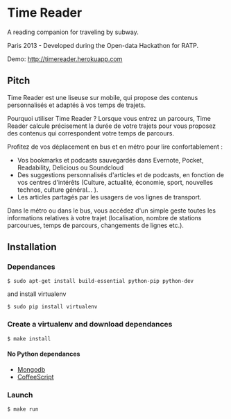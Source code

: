 Time Reader
===========

A reading companion for traveling by subway. 

Paris 2013 - Developed during the Open-data Hackathon for RATP. 

Demo: http://timereader.herokuapp.com

## Pitch

Time Reader est une liseuse sur mobile, qui propose des contenus personnalisés et adaptés à vos temps de trajets. 

Pourquoi utiliser Time Reader ? Lorsque vous entrez un parcours, Time Reader calcule précisement la durée de votre trajets pour vous proposez des contenus qui correspondent votre temps de parcours. 

Profitez de vos déplacement en bus et en métro pour lire confortablement  : 

   * Vos bookmarks et podcasts sauvegardés dans Evernote, Pocket, Readability, Delicious ou Soundcloud
   * Des suggestions personnalisés d'articles et de podcasts, en fonction de vos centres d'intérêts (Culture, actualité, économie, sport, nouvelles technos, culture général... ).
   * Les articles partagés par les usagers de vos lignes de transport.

Dans le métro ou dans le bus, vous accédez d'un simple geste toutes les informations relatives à votre trajet (localisation, nombre de stations parcourues, temps de parcours, changements de lignes etc.). 

## Installation

### Dependances

	$ sudo apt-get install build-essential python-pip python-dev

and install virtualenv

	$ sudo pip install virtualenv

### Create a virtualenv and download dependances

	$ make install

#### No Python dependances

* [Mongodb](http://www.mongodb.org/)
* [CoffeeScript](http://coffeescript.org/)

### Launch

```
$ make run
```